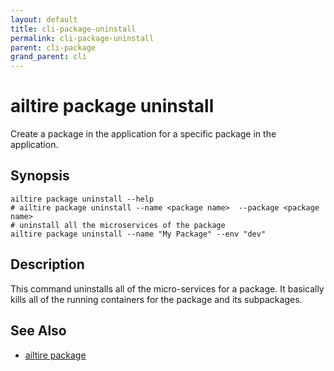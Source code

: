 ```yaml
---
layout: default 
title: cli-package-uninstall 
permalink: cli-package-uninstall 
parent: cli-package 
grand_parent: cli
---
```


# ailtire package uninstall

Create a package in the application for a specific package in the application.

## Synopsis

```shell
ailtire package uninstall --help 
# ailtire package uninstall --name <package name>  --package <package name>
# uninstall all the microservices of the package
ailtire package uninstall --name "My Package" --env "dev"

```
## Description

This command uninstalls all of the micro-services for a package. It basically kills all of the running containers
for the package and its subpackages.

## See Also
* [ailtire package](cli-package)

